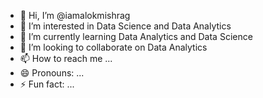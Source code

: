 - 👋 Hi, I’m @iamalokmishrag
- 👀 I’m interested in Data Science and Data Analytics
- 🌱 I’m currently learning Data Analytics and Data Science
- 💞️ I’m looking to collaborate on Data Analytics
- 📫 How to reach me ...
- 😄 Pronouns: ...
- ⚡ Fun fact: ...

<!---
iamalokmishrag/iamalokmishrag is a ✨ special ✨ repository because its `README.md` (this file) appears on your GitHub profile.
You can click the Preview link to take a look at your changes.
--->
